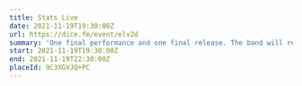 ```yaml
---
title: Stats Live
date: 2021-11-19T19:30:00Z
url: https://dice.fm/event/elv2d
summary: 'One final performance and one final release. The band will release an expanded deluxe edition of their last album ‘Powys 1999’, featuring new songs, remixes and rarities and there will one last party at The Lexington in London.'
start: 2021-11-19T19:30:00Z
end: 2021-11-19T22:30:00Z
placeId: 9C3XGVJQ+PC
---
```

